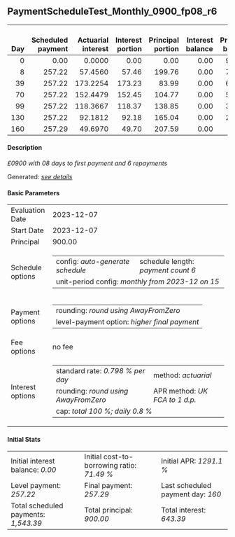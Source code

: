 <h2>PaymentScheduleTest_Monthly_0900_fp08_r6</h2>
<table>
    <thead style="vertical-align: bottom;">
        <th style="text-align: right;">Day</th>
        <th style="text-align: right;">Scheduled payment</th>
        <th style="text-align: right;">Actuarial interest</th>
        <th style="text-align: right;">Interest portion</th>
        <th style="text-align: right;">Principal portion</th>
        <th style="text-align: right;">Interest balance</th>
        <th style="text-align: right;">Principal balance</th>
        <th style="text-align: right;">Total actuarial interest</th>
        <th style="text-align: right;">Total interest</th>
        <th style="text-align: right;">Total principal</th>
    </thead>
    <tr style="text-align: right;">
        <td class="ci00">0</td>
        <td class="ci01" style="white-space: nowrap;">0.00</td>
        <td class="ci02">0.0000</td>
        <td class="ci03">0.00</td>
        <td class="ci04">0.00</td>
        <td class="ci05">0.00</td>
        <td class="ci06">900.00</td>
        <td class="ci07">0.0000</td>
        <td class="ci08">0.00</td>
        <td class="ci09">0.00</td>
    </tr>
    <tr style="text-align: right;">
        <td class="ci00">8</td>
        <td class="ci01" style="white-space: nowrap;">257.22</td>
        <td class="ci02">57.4560</td>
        <td class="ci03">57.46</td>
        <td class="ci04">199.76</td>
        <td class="ci05">0.00</td>
        <td class="ci06">700.24</td>
        <td class="ci07">57.4560</td>
        <td class="ci08">57.46</td>
        <td class="ci09">199.76</td>
    </tr>
    <tr style="text-align: right;">
        <td class="ci00">39</td>
        <td class="ci01" style="white-space: nowrap;">257.22</td>
        <td class="ci02">173.2254</td>
        <td class="ci03">173.23</td>
        <td class="ci04">83.99</td>
        <td class="ci05">0.00</td>
        <td class="ci06">616.25</td>
        <td class="ci07">230.6814</td>
        <td class="ci08">230.69</td>
        <td class="ci09">283.75</td>
    </tr>
    <tr style="text-align: right;">
        <td class="ci00">70</td>
        <td class="ci01" style="white-space: nowrap;">257.22</td>
        <td class="ci02">152.4479</td>
        <td class="ci03">152.45</td>
        <td class="ci04">104.77</td>
        <td class="ci05">0.00</td>
        <td class="ci06">511.48</td>
        <td class="ci07">383.1293</td>
        <td class="ci08">383.14</td>
        <td class="ci09">388.52</td>
    </tr>
    <tr style="text-align: right;">
        <td class="ci00">99</td>
        <td class="ci01" style="white-space: nowrap;">257.22</td>
        <td class="ci02">118.3667</td>
        <td class="ci03">118.37</td>
        <td class="ci04">138.85</td>
        <td class="ci05">0.00</td>
        <td class="ci06">372.63</td>
        <td class="ci07">501.4960</td>
        <td class="ci08">501.51</td>
        <td class="ci09">527.37</td>
    </tr>
    <tr style="text-align: right;">
        <td class="ci00">130</td>
        <td class="ci01" style="white-space: nowrap;">257.22</td>
        <td class="ci02">92.1812</td>
        <td class="ci03">92.18</td>
        <td class="ci04">165.04</td>
        <td class="ci05">0.00</td>
        <td class="ci06">207.59</td>
        <td class="ci07">593.6772</td>
        <td class="ci08">593.69</td>
        <td class="ci09">692.41</td>
    </tr>
    <tr style="text-align: right;">
        <td class="ci00">160</td>
        <td class="ci01" style="white-space: nowrap;">257.29</td>
        <td class="ci02">49.6970</td>
        <td class="ci03">49.70</td>
        <td class="ci04">207.59</td>
        <td class="ci05">0.00</td>
        <td class="ci06">0.00</td>
        <td class="ci07">643.3743</td>
        <td class="ci08">643.39</td>
        <td class="ci09">900.00</td>
    </tr>
</table>
<h4>Description</h4>
<p><i>£0900 with 08 days to first payment and 6 repayments</i></p>
<p>Generated: <i><a href="../GeneratedDate.html">see details</a></i></p>
<h4>Basic Parameters</h4>
<table>
    <tr>
        <td>Evaluation Date</td>
        <td>2023-12-07</td>
    </tr>
    <tr>
        <td>Start Date</td>
        <td>2023-12-07</td>
    </tr>
    <tr>
        <td>Principal</td>
        <td>900.00</td>
    </tr>
    <tr>
        <td>Schedule options</td>
        <td>
            <table>
                <tr>
                    <td>config: <i>auto-generate schedule</i></td>
                    <td>schedule length: <i><i>payment count</i> 6</i></td>
                </tr>
                <tr>
                    <td colspan="2" style="white-space: nowrap;">unit-period config: <i>monthly from 2023-12 on 15</i></td>
                </tr>
            </table>
        </td>
    </tr>
    <tr>
        <td>Payment options</td>
        <td>
            <table>
                <tr>
                    <td>rounding: <i>round using AwayFromZero</i></td>
                </tr>
                <tr>
                    <td>level-payment option: <i>higher&nbsp;final&nbsp;payment</i></td>
                </tr>
            </table>
        </td>
    </tr>
    <tr>
        <td>Fee options</td>
        <td>no fee
        </td>
    </tr>
    <tr>
        <td>Interest options</td>
        <td>
            <table>
                <tr>
                    <td>standard rate: <i>0.798 % per day</i></td>
                    <td>method: <i>actuarial</i></td>
                </tr>
                <tr>
                    <td>rounding: <i>round using AwayFromZero</i></td>
                    <td>APR method: <i>UK FCA to 1 d.p.</i></td>
                </tr>
                <tr>
                    <td colspan="2">cap: <i>total 100 %; daily 0.8 %</td>
                </tr>
            </table>
        </td>
    </tr>
</table>
<h4>Initial Stats</h4>
<table>
    <tr>
        <td>Initial interest balance: <i>0.00</i></td>
        <td>Initial cost-to-borrowing ratio: <i>71.49 %</i></td>
        <td>Initial APR: <i>1291.1 %</i></td>
    </tr>
    <tr>
        <td>Level payment: <i>257.22</i></td>
        <td>Final payment: <i>257.29</i></td>
        <td>Last scheduled payment day: <i>160</i></td>
    </tr>
    <tr>
        <td>Total scheduled payments: <i>1,543.39</i></td>
        <td>Total principal: <i>900.00</i></td>
        <td>Total interest: <i>643.39</i></td>
    </tr>
</table>